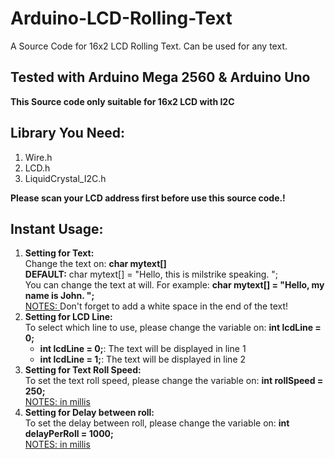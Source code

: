 # Arduino-LCD-Rolling-Text
A Source Code for 16x2 LCD Rolling Text. Can be used for any text.

<h2>Tested with Arduino Mega 2560 & Arduino Uno</h2>
<strong>This Source code only suitable for 16x2 LCD with I2C</strong><br/>

<h2>Library You Need:</h2>
<ol>
  <li>Wire.h</li>
  <li>LCD.h</li>
  <li>LiquidCrystal_I2C.h</li>
</ol>

<strong>Please scan your LCD address first before use this source code.!</strong>

<h2>Instant Usage:</h2>
<ol>
  <li><strong>Setting for Text:</strong><br/>
    Change the text on: <strong>char mytext[]</strong><br/>
    <strong>DEFAULT:</strong> char mytext[] = "Hello, this is milstrike speaking. "; <br/>
    You can change the text at will. For example: <strong>char mytext[] = "Hello, my name is John. ";</strong><br/>
    <u>NOTES: </u> Don't forget to add a white space in the end of the text!
  </li>
  <li><strong>Setting for LCD Line:</strong><br/>
    To select which line to use, please change the variable on: <strong>int lcdLine = 0;</strong><br/>
    <ul>
      <li><strong>int lcdLine = 0;</strong>: The text will be displayed in line 1</li>
      <li><strong>int lcdLine = 1;</strong>: The text will be displayed in line 2</li>
    </ul>
  </li>
  <li><strong>Setting for Text Roll Speed:</strong><br/>
    To set the text roll speed, please change the variable on: <strong>int rollSpeed = 250;</strong><br/>
    <u>NOTES: in millis</u>
  </li>
  <li><strong>Setting for Delay between roll:</strong><br/>
    To set the delay between roll, please change the variable on: <strong>int delayPerRoll = 1000;</strong><br/>
    <u>NOTES: in millis</u>
  </li>
</ol>

